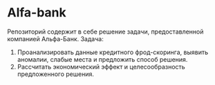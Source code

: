 # Alfa-bank
Репозиторий содержит в себе решение задачи, предоставленной компанией Альфа-Банк.
Задача: 
  1. Проанализировать данные кредитного фрод-скоринга, выявить аномалии, слабые места и предложить способ решения.
  2. Рассчитать экономический эффект и целесообразность предложенного решения.
